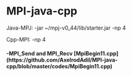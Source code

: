 # MPI-java-cpp

<p>Java-MPJ: -jar ~/mpj-v0_44/lib/starter.jar -np 4 </br>
<p>Cpp-MPI: -np 4


<h4> -MPI_Send and MPI_Recv [MpiBegin11.cpp](https://github.com/AxelrodAdil/MPI-java-cpp/blob/master/codes/MpiBegin11.cpp)</h4>

